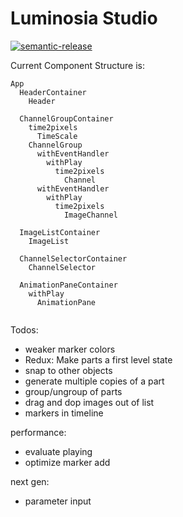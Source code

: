 # Luminosia Studio

[![semantic-release](https://img.shields.io/badge/%20%20%F0%9F%93%A6%F0%9F%9A%80-semantic--release-e10079.svg)](https://github.com/semantic-release/semantic-release)


Current Component Structure is:

```
App
  HeaderContainer
    Header

  ChannelGroupContainer
    time2pixels
      TimeScale
    ChannelGroup
      withEventHandler
        withPlay
          time2pixels
            Channel
      withEventHandler
        withPlay
          time2pixels
            ImageChannel

  ImageListContainer
    ImageList

  ChannelSelectorContainer
    ChannelSelector
    
  AnimationPaneContainer
    withPlay
      AnimationPane
      

```

Todos:
- weaker marker colors
- Redux: Make parts a first level state
- snap to other objects
- generate multiple copies of a part
- group/ungroup of parts
- drag and dop images out of list
- markers in timeline

performance:
- evaluate playing
- optimize marker add

next gen:
- parameter input
